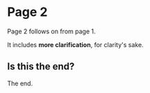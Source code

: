 # Page 2

Page 2 follows on from page 1.

It includes **more clarification**, for clarity's sake.

## Is this the end?

The end.
